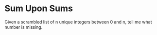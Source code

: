 # Sum Upon Sums

Given a scrambled list of n unique integers between 0 and n, tell me what number is missing.  